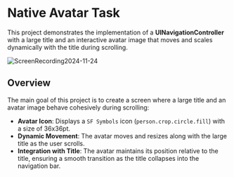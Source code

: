 # Native Avatar Task

This project demonstrates the implementation of a **UINavigationController** with a large title and an interactive avatar image that moves and scales dynamically with the title during scrolling.

![ScreenRecording2024-11-24](https://github.com/user-attachments/assets/3716e801-134f-4ad6-bbf7-de185ea82e39)

## Overview

The main goal of this project is to create a screen where a large title and an avatar image behave cohesively during scrolling:

- **Avatar Icon**: Displays a `SF Symbols` icon (`person.crop.circle.fill`) with a size of 36x36pt.
- **Dynamic Movement**: The avatar moves and resizes along with the large title as the user scrolls.
- **Integration with Title**: The avatar maintains its position relative to the title, ensuring a smooth transition as the title collapses into the navigation bar.
